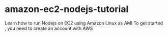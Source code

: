# amazon-ec2-nodejs-tutorial
Learn how to run Nodejs on EC2 using Amazon Linux as AMI
To get started , you need to create an account with AWS

